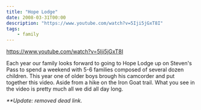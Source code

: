 ```yaml
---
title: "Hope Lodge"
date: 2008-03-31T00:00
description: "https://www.youtube.com/watch?v=5Iji5jGxT8I"
tags: 
    - family
---
```


https://www.youtube.com/watch?v=5Iji5jGxT8I

Each year our family looks forward to going to Hope Lodge up on Steven's Pass to spend a weekend with 5-6 families composed of several dozen children. This year one of older boys brough his camcorder and put together this video. Aside from a hike on the Iron Goat trail. What you see in the video is pretty much all we did all day long.

_**Update: removed dead link._